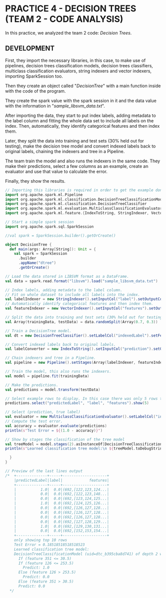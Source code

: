 # PRACTICE 4 - DECISION TREES (TEAM 2 - CODE ANALYSIS)

In this practice, we analyzed the team 2 code: _Decision Trees_.

## DEVELOPMENT

First, they import the necessary libraries, in this case, to make use of pipelines, decision trees classification models, decision trees classifiers, multiclass classification evaluators, string indexers and vector indexers, importing SparkSession too.

Then they create an object called "_DecisionTree_" with a main function inside with the code of the program.

They create the spark value with the spark session in it and the data value with the information in "_sample_libsvm_data.txt_".

After importing the data, they start to put index labels, adding metadata to the label column and fitting the whole data set to include all labels on the index. Then, automatically, they identify categorical features and then index them.

Later, they split the data into training and test sets (30% held out for testing), make the decision tree model and convert indexed labels back to original labels, chaining the indexers and tree in a Pipeline.

The team train the model and also runs the indexers in the same code. They make their predictions, select a few columns as an example, create an evaluator and use that value to calculate the error.

Finally, they show the results.

```scala
// Importing this libraries is required in order to get the example done.
import org.apache.spark.ml.Pipeline
import org.apache.spark.ml.classification.DecisionTreeClassificationModel
import org.apache.spark.ml.classification.DecisionTreeClassifier
import org.apache.spark.ml.evaluation.MulticlassClassificationEvaluator
import org.apache.spark.ml.feature.{IndexToString, StringIndexer, VectorIndexer}

// Start a simple spark session
import org.apache.spark.sql.SparkSession

//val spark = SparkSession.builder().getOrCreate()

object DecisionTree {
  def main(args: Array[String]): Unit = {
    val spark = SparkSession
      .builder
      .appName("dtree")
      .getOrCreate()

// Load the data stored in LIBSVM format as a DataFrame.
val data = spark.read.format("libsvm").load("sample_libsvm_data.txt")

// Index labels, adding metadata to the label column.
// Fit on whole dataset to include all labels into the index.
val labelIndexer = new StringIndexer().setInputCol("label").setOutputCol("indexedLabel").fit(data)
// Automatically identify categorical features and then index them.
val featureIndexer = new VectorIndexer().setInputCol("features").setOutputCol("indexedFeatures").setMaxCategories(4).fit(data)

// Split the data into training and test sets (30% held out for testing).
val Array(trainingData, testData) = data.randomSplit(Array(0.7, 0.3))

// Train a DecisionTree model.
val dt = new DecisionTreeClassifier().setLabelCol("indexedLabel").setFeaturesCol("indexedFeatures")

// Convert indexed labels back to original labels.
val labelConverter = new IndexToString().setInputCol("prediction").setOutputCol("predictedLabel").setLabels(labelIndexer.labels)

// Chain indexers and tree in a Pipeline.
val pipeline = new Pipeline().setStages(Array(labelIndexer, featureIndexer, dt, labelConverter))

// Train the model, this also runs the indexers.
val model = pipeline.fit(trainingData)

// Make the predictions.
val predictions = model.transform(testData)

// Select example rows to display. In this case there was only 5 rows to show.
predictions.select("predictedLabel", "label", "features").show(5)

// Select (prediction, true label)
val evaluator = new MulticlassClassificationEvaluator().setLabelCol("indexedLabel").setPredictionCol("prediction").setMetricName("accuracy")
// Compute the test error.
val accuracy = evaluator.evaluate(predictions)
println(s"Test Error = ${(1.0 - accuracy)}")

// Show by stages the classification of the tree model
val treeModel = model.stages(2).asInstanceOf[DecisionTreeClassificationModel]
println(s"Learned classification tree model:\n ${treeModel.toDebugString}")

  }
}

// Preview of the last lines output
/*  +--------------+-----+--------------------+
    |predictedLabel|label|            features|
    +--------------+-----+--------------------+
    |           1.0|  0.0|(692,[122,123,124...|
    |           0.0|  0.0|(692,[122,123,148...|
    |           0.0|  0.0|(692,[123,124,125...|
    |           1.0|  0.0|(692,[124,125,126...|
    |           0.0|  0.0|(692,[126,127,128...|
    |           0.0|  0.0|(692,[126,127,128...|
    |           0.0|  0.0|(692,[126,127,128...|
    |           0.0|  0.0|(692,[127,128,129...|
    |           1.0|  0.0|(692,[129,130,131...|
    |           0.0|  0.0|(692,[152,153,154...|
    +--------------+-----+--------------------+
    only showing top 10 rows
    Test Error = 0.18518518518518523
    Learned classification tree model:
    DecisionTreeClassificationModel (uid=dtc_b395cba8d741) of depth 2 with 5 nodes
      If (feature 351 <= 30.5)
      If (feature 126 <= 253.5)
        Predict: 1.0
      Else (feature 126 > 253.5)
        Predict: 0.0
      Else (feature 351 > 30.5)
      Predict: 0.0
  */
```
